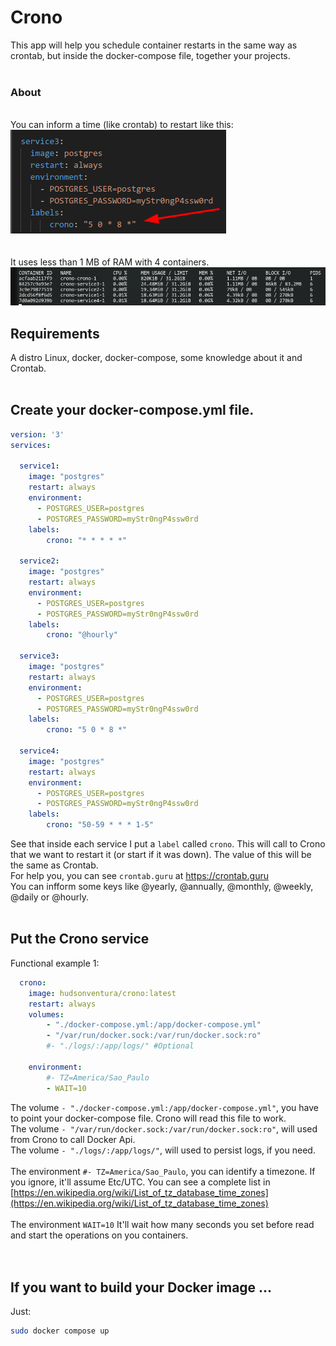 # Crono
This app will help you schedule container restarts in the same way as crontab, but inside the docker-compose file, together your projects.
<br>
<br>
### About
<br>
You can inform a time (like crontab) to restart like this:  
<img src="images/example.png" alt="Example">
<br>
<br>
<br>
It uses less than 1 MB of RAM with 4 containers.  
<img src="images/memory_usage.png" alt="Memory Usage">


## Requirements
A distro Linux, docker, docker-compose, some knowledge about it and Crontab.
<br>
<br>
## Create your docker-compose.yml file.
```yaml
version: '3'
services:

  service1:
    image: "postgres"
    restart: always
    environment:
      - POSTGRES_USER=postgres
      - POSTGRES_PASSWORD=myStr0ngP4ssw0rd
    labels:
        crono: "* * * * *"

  service2:
    image: "postgres"
    restart: always
    environment:
      - POSTGRES_USER=postgres
      - POSTGRES_PASSWORD=myStr0ngP4ssw0rd
    labels:
        crono: "@hourly"

  service3:
    image: "postgres"
    restart: always
    environment:
      - POSTGRES_USER=postgres
      - POSTGRES_PASSWORD=myStr0ngP4ssw0rd
    labels:
        crono: "5 0 * 8 *"

  service4:
    image: "postgres"
    restart: always
    environment:
      - POSTGRES_USER=postgres
      - POSTGRES_PASSWORD=myStr0ngP4ssw0rd
    labels:
        crono: "50-59 * * * 1-5"
```
See that inside each service I put a `label` called `crono`. This will call to Crono that we want to restart it (or start if it was down). The value of this will be the same as Crontab.<br>
For help you, you can see `crontab.guru` at https://crontab.guru<br>
You can infform some keys like @yearly, @annually, @monthly, @weekly, @daily or @hourly.
<br>
<br>
## Put the Crono service

Functional example 1:
```yaml
  crono:
    image: hudsonventura/crono:latest
    restart: always
    volumes:
        - "./docker-compose.yml:/app/docker-compose.yml" 
        - "/var/run/docker.sock:/var/run/docker.sock:ro"
        #- "./logs/:/app/logs/" #Optional
    
    environment: 
        #- TZ=America/Sao_Paulo 
        - WAIT=10
```
The volume `- "./docker-compose.yml:/app/docker-compose.yml"`, you have to point your docker-compose file. Crono will read this file to work.
<br>
The volume `- "/var/run/docker.sock:/var/run/docker.sock:ro"`, will used from Crono to call Docker Api.
<br>
The volume `- "./logs/:/app/logs/"`, will used to persist logs, if you need.
<br>
<br>
The environment `#- TZ=America/Sao_Paulo`, you can identify a timezone. If you ignore, it'll assume Etc/UTC. You can see a complete list in [https://en.wikipedia.org/wiki/List_of_tz_database_time_zones](https://en.wikipedia.org/wiki/List_of_tz_database_time_zones)
<br>
<br>
The environment `WAIT=10` It'll wait how many seconds you set before read and start the operations on you containers.<br>
<br>
<br>

## If you want to build your Docker image ...

Just:

```bash
sudo docker compose up
```